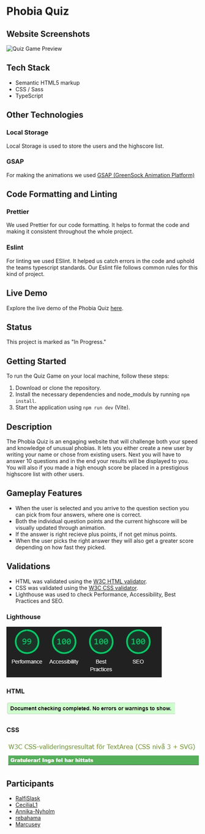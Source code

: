 # Phobia Quiz

## Website Screenshots

![Quiz Game Preview](./preview.PNG)

## Tech Stack

- Semantic HTML5 markup
- CSS / Sass
- TypeScript

## Other Technologies

### Local Storage

Local Storage is used to store the users and the highscore list.

### GSAP

For making the animations we used [GSAP (GreenSock Animation Platform)](https://gsap.com/)

## Code Formatting and Linting

### Prettier

We used Prettier for our code formatting. It helps to format the code and making it consistent throughout the whole project.

### Eslint

For linting we used ESlint. It helped us catch errors in the code and uphold the teams typescript standards. Our Eslint file
follows common rules for this kind of project.

## Live Demo

Explore the live demo of the Phobia Quiz [here](https://medieinstitutet.github.io/fed23d-javascript-grundkurs-gruppuppgift-tangerinerna).

## Status

This project is marked as "In Progress."

## Getting Started

To run the Quiz Game on your local machine, follow these steps:

1. Download or clone the repository.
2. Install the necessary dependencies and node_moduls by running `npm install`.
3. Start the application using `npm run dev` (Vite).

## Description

The Phobia Quiz is an engaging website that will challenge both your speed and knowledge of unusual phobias. It lets you either create
a new user by writing your name or chose from existing users. Next you will have to answer 10 questions and in the end your results will be displayed to you. You will also if you made a high enough score be placed in a prestigious highscore list with other users.

## Gameplay Features

- When the user is selected and you arrive to the question section you can pick from four answers, where one is correct.
- Both the individual question points and the current highscore will be visually updated through animation.
- If the answer is right recieve plus points, if not get minus points.
- When the user picks the right answer they will also get a greater score depending on how fast they picked.

## Validations

- HTML was validated using the [W3C HTML validator](https://validator.w3.org/).
- CSS was validated using the [W3C CSS validator](https://jigsaw.w3.org/css-validator/).
- Lighthouse was used to check Performance, Accessibility, Best Practices and SEO.

### Lighthouse

![Lighthouse-Preview](./validation/lighthouse.jpg)

### HTML

![HTML-Preview](./validation/html-validation.jpg)

### CSS

![CSS-Preview](./validation/css-validation.jpg)

## Participants

- [RalfiSlask](https://github.com/RalfiSlask)
- [CeciliaL1](https://github.com/CeciliaL1)
- [Annika-Nyholm](https://github.com/Annika-Nyholm)
- [rebahama](https://github.com/rebahama)
- [Marcusey](https://github.com/Marcusey)
